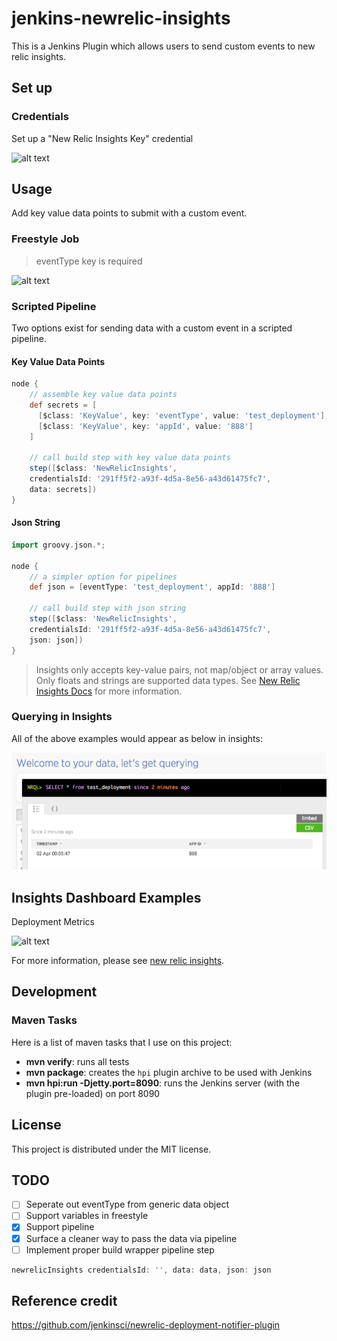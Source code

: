 # jenkins-newrelic-insights

This is a Jenkins Plugin which allows users to send custom events to new relic insights.

## Set up

### Credentials

Set up a "New Relic Insights Key" credential

![alt text](./docs/jenkins-creds.png "Logo Title Text 1")

## Usage

Add key value data points to submit with a custom event.

### Freestyle Job

> eventType key is required

![alt text](./docs/jenkins-freestyle.png "Logo Title Text 1")

### Scripted Pipeline 

Two options exist for sending data with a custom event in a scripted pipeline.

#### Key Value Data Points
```groovy
node {
    // assemble key value data points
    def secrets = [
      [$class: 'KeyValue', key: 'eventType', value: 'test_deployment'],
      [$class: 'KeyValue', key: 'appId', value: '888']
    ]
    
    // call build step with key value data points
    step([$class: 'NewRelicInsights', 
    credentialsId: '291ff5f2-a93f-4d5a-8e56-a43d61475fc7', 
    data: secrets])
}
```

#### Json String
```groovy
import groovy.json.*;

node {
    // a simpler option for pipelines
    def json = [eventType: 'test_deployment', appId: '888']
    
    // call build step with json string
    step([$class: 'NewRelicInsights', 
    credentialsId: '291ff5f2-a93f-4d5a-8e56-a43d61475fc7', 
    json: json])   
}
```
> Insights only accepts key-value pairs, not map/object or array values. Only floats and strings are
 supported data types.  See [New Relic Insights Docs](https://docs.newrelic.com/docs/insights/explore-data/custom-events/insert-custom-events-insights-api) for more information.

### Querying in Insights

All of the above examples would appear as below in insights:

![awesome pic](./docs/insights-query-results.png "Logo title text")

## Insights Dashboard Examples

Deployment Metrics

![alt text](./docs/nr-insights.png "Logo Title Text 1")


For more information, please see [new relic insights](https://newrelic.com/insights).

## Development

### Maven Tasks

Here is a list of maven tasks that I use on this project:

* **mvn verify**: runs all tests
* **mvn package**: creates the `hpi` plugin archive to be used with Jenkins
* **mvn hpi:run -Djetty.port=8090**: runs the Jenkins server (with the plugin pre-loaded) on port 8090

## License

This project is distributed under the MIT license.

## TODO

- [ ] Seperate out eventType from generic data object
- [ ] Support variables in freestyle
- [X] Support pipeline
- [X] Surface a cleaner way to pass the data via pipeline
- [ ] Implement proper build wrapper pipeline step
 ```groovy
 newrelicInsights credentialsId: '', data: data, json: json
 ```

## Reference credit

https://github.com/jenkinsci/newrelic-deployment-notifier-plugin
 